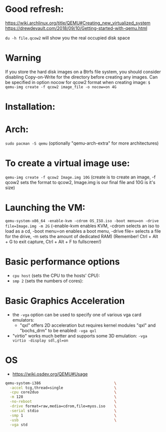 # Good refresh:
https://wiki.archlinux.org/title/QEMU#Creating_new_virtualized_system
https://drewdevault.com/2018/09/10/Getting-started-with-qemu.html

`du -h file.qcow2` will show you the real occupied disk space 

# Warning

If you store the hard disk images on a Btrfs file system, you should consider disabling Copy-on-Write for the directory before creating any images.
Can be specified in option nocow for qcow2 format when creating image:
`$ qemu-img create -f qcow2 image_file -o nocow=on 4G`

# Installation:

# Arch:
`sudo pacman -S qemu` 
(optionally "qemu-arch-extra" for more architectures)

# To create a virtual image use:
`qemu-img create -f qcow2 Image.img 10G`
(create is to create an image, -f qcow2 sets the format to qcow2, Image.img is our final file and 10G is it's size)

# Launching the VM:
`qemu-system-x86_64 -enable-kvm -cdrom OS_ISO.iso -boot menu=on -drive file=Image.img -m 2G`
(-enable-kvm enables KVM, -cdrom selects an iso to load as a cd, -boot menu=on enables a boot menu, -drive file= selects a file for the drive, -m sets the amount of dedicated RAM)
(Remember! Ctrl + Alt + G to exit capture, Ctrl + Alt + F to fullscreen!)

# Basic performance options

- `cpu host` (sets the CPU to the hosts' CPU):
- `smp 2` (sets the numbers of cores):

# Basic Graphics Acceleration
- the `-vga` option can be used to specify one of various vga card emulators:
    - "qxl" offers 2D acceleration but requires kernel modules "qxl" and "bochs_drm" to be enabled: `-vga qxl`
- "virtio" works much better and supports some 3D emulation: `-vga virtio -display sdl,gl=on`

# OS
- https://wiki.osdev.org/QEMU#Usage

```sh
qemu-system-i386                                 \
  -accel tcg,thread=single                       \
  -cpu core2duo                                  \
  -m 128                                         \
  -no-reboot                                     \
  -drive format=raw,media=cdrom,file=myos.iso    \
  -serial stdio                                  \
  -smp 1                                         \
  -usb                                           \
  -vga std
```
